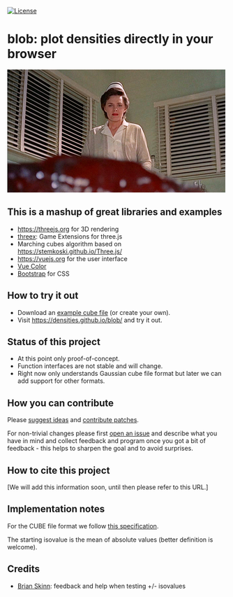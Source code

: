 [![License](https://img.shields.io/badge/license-%20AGPL-blue.svg)](LICENSE)

# blob: plot densities directly in your browser

![the blob](img/blob.jpg)


## This is a mashup of great libraries and examples

- https://threejs.org for 3D rendering
- [threex](https://github.com/jeromeetienne/threex): Game Extensions for three.js
- Marching cubes algorithm based on https://stemkoski.github.io/Three.js/
- https://vuejs.org for the user interface
- [Vue Color](https://github.com/xiaokaike/vue-color)
- [Bootstrap](https://getbootstrap.com) for CSS


## How to try it out

- Download an [example cube file](https://github.com/densities/blob/tree/gh-pages/example) (or create your own).
- Visit https://densities.github.io/blob/ and try it out.


## Status of this project

- At this point only proof-of-concept.
- Function interfaces are not stable and will change.
- Right now only understands Gaussian cube file format but later we can add support for other formats.


## How you can contribute

Please [suggest ideas](https://github.com/densities/blob/issues) and
[contribute patches](https://github.com/densities/blob/pulls).

For non-trivial changes please first [open an
issue](https://github.com/densities/blob/issues) and describe what you have in
mind and collect feedback and program once you got a bit of feedback - this
helps to sharpen the goal and to avoid surprises.


## How to cite this project

[We will add this information soon, until then please refer to this URL.]


## Implementation notes

For the CUBE file format we follow [this specification](https://h5cube-spec.readthedocs.io/en/latest/cubeformat.html).

The starting isovalue is the mean of absolute values (better definition is welcome).


## Credits

- [Brian Skinn](https://github.com/bskinn): feedback and help when testing +/- isovalues
